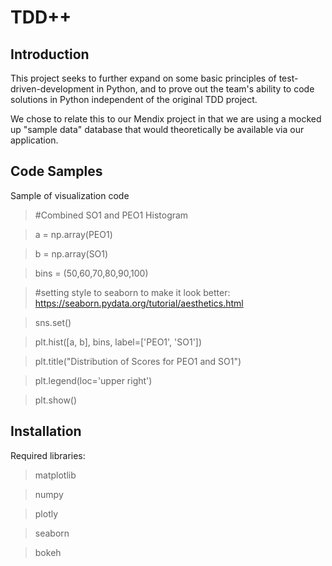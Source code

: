# TDD++

## Introduction

This project seeks to further expand on some basic principles of test-driven-development in Python, and to prove out the team's ability to code solutions in Python independent of the original TDD project. 

We chose to relate this to our Mendix project in that we are using a mocked up "sample data" database that would theoretically be available via our application.

## Code Samples

Sample of visualization code

>#Combined SO1 and PEO1 Histogram

>a = np.array(PEO1) 

>b = np.array(SO1)

>bins = (50,60,70,80,90,100)

>#setting style to seaborn to make it look better: https://seaborn.pydata.org/tutorial/aesthetics.html

>sns.set()

>plt.hist([a, b], bins, label=['PEO1', 'SO1'])

>plt.title("Distribution of Scores for PEO1 and SO1")

>plt.legend(loc='upper right')

>plt.show()

## Installation

Required libraries:

>matplotlib

>numpy

>plotly

>seaborn

>bokeh
